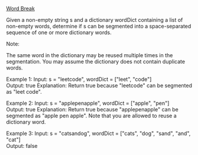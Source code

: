 [Word Break](https://leetcode.com/problems/word-break/)

Given a non-empty string s and a dictionary wordDict containing a list of non-empty words, determine if s can be segmented into a space-separated sequence of one or more dictionary words.

Note:

The same word in the dictionary may be reused multiple times in the segmentation.
You may assume the dictionary does not contain duplicate words.

Example 1:
Input: s = "leetcode", wordDict = ["leet", "code"]
<br>
Output: true
Explanation: Return true because "leetcode" can be segmented as "leet code".

Example 2:
Input: s = "applepenapple", wordDict = ["apple", "pen"]
<br>
Output: true
Explanation: Return true because "applepenapple" can be segmented as "apple pen apple".
             Note that you are allowed to reuse a dictionary word.
			 
Example 3:
Input: s = "catsandog", wordDict = ["cats", "dog", "sand", "and", "cat"]
<br>
Output: false